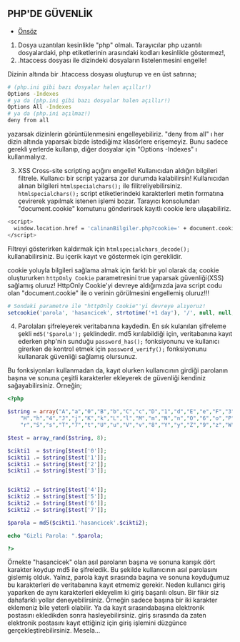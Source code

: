 ## PHP'DE GÜVENLİK

- [Önsöz](https://github.com/cicekhasan/DersNotlarim)


1. Dosya uzantıları kesinlikle "php" olmalı. Tarayıcılar php uzantılı dosyalardaki, php etiketlerinin arasındaki kodları kesinlikle göstermez!,
2. .htaccess dosyası ile dizindeki dosyaların listelenmesini engelle!

Dizinin altında bir .htaccess dosyası oluşturup ve en üst satırına;

```bash 
# (php.ini gibi bazı dosyalar halen açıllır!)
Options -Indexes
# ya da (php.ini gibi bazı dosyalar halen açıllır!)
Options All -Indexes
# ya da (php.ini açılmaz!)
deny from all
```

yazarsak dizinlerin görüntülenmesini engelleyebiliriz. "deny from all" ı her dizin altında yaparsak bizde istediğimz klasörlere erişemeyiz. Bunu sadece gerekli yerlerde kullanıp, diğer dosyalar için "Options -Indexes" ı kullanmalıyız.

3. XSS Cross-site scripting açığını engelle! Kullanıcıdan aldığın bilgileri filtrele. Kullanıcı bir script yazarsa zor durumda kalabilirsin! Kullanıcıdan alınan bilgileri ```htmlspecialchars();``` ile filitreliyebilirsiniz. ```htmlspecialchars();``` script etiketlerindeki karakterleri metin formatına çevirerek yapılmak istenen işlemi bozar. Tarayıcı konsolundan "document.cookie" komutunu gönderirsek kayıtlı cookie lere ulaşabiliriz.

```bash
<script>
  window.location.href = 'calinanBilgiler.php?cookie=' + document.cookie;
</script>
```
Filtreyi gösterirken kaldırmak için ```htmlspecialchars_decode();``` kullanabilirsiniz. Bu içerik kayıt ve göstermek için gereklidir.

cookie yoluyla bilgileri sağlama almak için farklı bir yol olarak da; cookie oluştururken ```httpOnly Cookie``` parametresini true yaparsak güvenliği(XSS) sağlamış oluruz! HttpOnly Cookie'yi devreye aldığımızda java script codu olan "document.cookie" ile o verinin görülmesini engellemiş oluruz!!!

```php
# Sondaki parametre ile "httpOnly Cookie"'yi devreye alıyoruz!
setcookie('parola', 'hasancicek', strtotime('+1 day'), '/', null, null, true);
```

4. Parolaları şifreleyerek veritabanına kaydedin. En sık kulanılan şifreleme şekli ```md5('$parola');``` şeklindedir. md5 kırılabildiği için, veritabanına kayıt ederken php'nin sunduğu ```password_has();``` fonksiyonunu ve kullanıcı girerken de kontrol etmek için ```password_verify();``` fonksiyonunu kullanarak güvenliği sağlamış olursunuz.

Bu fonksiyonları kullanmadan da, kayıt olurken kullanıcının girdiği parolanın başına ve sonuna çeşitli karakterler ekleyerek de güvenliği kendiniz sağayabilirsiniz. Örneğin;

```php
<?php

$string = array("A","a","0","B","b","C","c","D","1","d","E","e","F","3","f","G","g",
    "H","h","4","J","j","K","k","L","l","M","m","N","n","O","6","o","P","p","5","R",
    "r","S","s","T","7","t","U","u","V","v","8","Y","y","Z","9","z","W","w","Q","q","2");

$test = array_rand($string, 8);

$cikti1  = $string[$test['0']];
$cikti1 .= $string[$test['1']];
$cikti1 .= $string[$test['2']];
$cikti1 .= $string[$test['3']];


$cikti2 .= $string[$test['4']];
$cikti2 .= $string[$test['5']];
$cikti2 .= $string[$test['6']];
$cikti2 .= $string[$test['7']];

$parola = md5($cikti1.'hasancicek'.$cikti2);

echo "Gizli Parola: ".$parola;

?>
``` 

Örnekte "hasancicek" olan asıl parolanın başına ve sonuna karışık dört karakter koydup md5 ile şifreledik. Bu şekilde kullanıcının asıl parolasını gislemiş olduk. Yalnız, parola kayıt sırasında başına ve sonuna koyduğumuz bu karakterleri de veritabanına kayıt etmemiz gerekir. Neden kullanıcı giriş yaparken de aynı karakterleri ekleyelim ki giriş başarılı olsun. Bir fikir siz dahafarklı yollar deneyebilirsiniz. Örneğin sadece başına bir iki karakter eklemeniz bile yeterli olabilir. Ya da kayıt sırasındabaşına elektronik postasını ekledikden sonra hasleyebilirsiniz. giriş sırasında da zaten elektronik postasını kayıt ettiğiniz için giriş işlemini düzgünce gerçekleştirebilirsiniz. Mesela...
